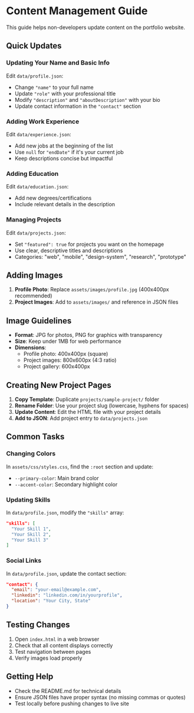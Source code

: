 # Content Management Guide

This guide helps non-developers update content on the portfolio website.

## Quick Updates

### Updating Your Name and Basic Info
Edit `data/profile.json`:
- Change `"name"` to your full name
- Update `"role"` with your professional title
- Modify `"description"` and `"aboutDescription"` with your bio
- Update contact information in the `"contact"` section

### Adding Work Experience
Edit `data/experience.json`:
- Add new jobs at the beginning of the list
- Use `null` for `"endDate"` if it's your current job
- Keep descriptions concise but impactful

### Adding Education
Edit `data/education.json`:
- Add new degrees/certifications
- Include relevant details in the description

### Managing Projects
Edit `data/projects.json`:
- Set `"featured": true` for projects you want on the homepage
- Use clear, descriptive titles and descriptions
- Categories: "web", "mobile", "design-system", "research", "prototype"

## Adding Images

1. **Profile Photo**: Replace `assets/images/profile.jpg` (400x400px recommended)
2. **Project Images**: Add to `assets/images/` and reference in JSON files

## Image Guidelines

- **Format**: JPG for photos, PNG for graphics with transparency
- **Size**: Keep under 1MB for web performance
- **Dimensions**: 
  - Profile photo: 400x400px (square)
  - Project images: 800x600px (4:3 ratio)
  - Project gallery: 600x400px

## Creating New Project Pages

1. **Copy Template**: Duplicate `projects/sample-project/` folder
2. **Rename Folder**: Use your project slug (lowercase, hyphens for spaces)
3. **Update Content**: Edit the HTML file with your project details
4. **Add to JSON**: Add project entry to `data/projects.json`

## Common Tasks

### Changing Colors
In `assets/css/styles.css`, find the `:root` section and update:
- `--primary-color`: Main brand color
- `--accent-color`: Secondary highlight color

### Updating Skills
In `data/profile.json`, modify the `"skills"` array:
```json
"skills": [
  "Your Skill 1",
  "Your Skill 2",
  "Your Skill 3"
]
```

### Social Links
In `data/profile.json`, update the contact section:
```json
"contact": {
  "email": "your-email@example.com",
  "linkedin": "linkedin.com/in/yourprofile",
  "location": "Your City, State"
}
```

## Testing Changes

1. Open `index.html` in a web browser
2. Check that all content displays correctly
3. Test navigation between pages
4. Verify images load properly

## Getting Help

- Check the README.md for technical details
- Ensure JSON files have proper syntax (no missing commas or quotes)
- Test locally before pushing changes to live site